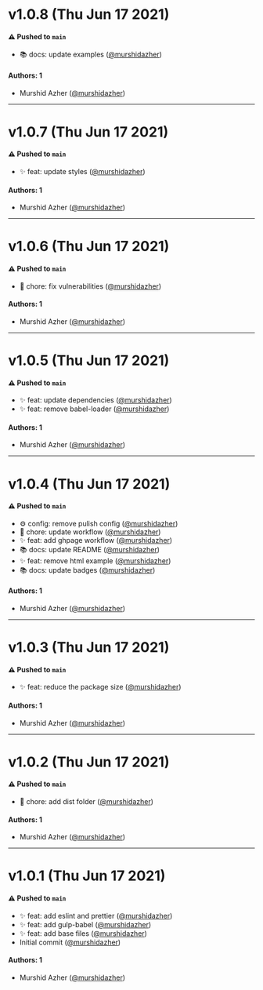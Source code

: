 # v1.0.8 (Thu Jun 17 2021)

#### ⚠️ Pushed to `main`

- :books: docs: update examples ([@murshidazher](https://github.com/murshidazher))

#### Authors: 1

- Murshid Azher ([@murshidazher](https://github.com/murshidazher))

---

# v1.0.7 (Thu Jun 17 2021)

#### ⚠️ Pushed to `main`

- :sparkles: feat: update styles ([@murshidazher](https://github.com/murshidazher))

#### Authors: 1

- Murshid Azher ([@murshidazher](https://github.com/murshidazher))

---

# v1.0.6 (Thu Jun 17 2021)

#### ⚠️ Pushed to `main`

- :wrench: chore: fix vulnerabilities ([@murshidazher](https://github.com/murshidazher))

#### Authors: 1

- Murshid Azher ([@murshidazher](https://github.com/murshidazher))

---

# v1.0.5 (Thu Jun 17 2021)

#### ⚠️ Pushed to `main`

- :sparkles: feat: update dependencies ([@murshidazher](https://github.com/murshidazher))
- :sparkles: feat: remove babel-loader ([@murshidazher](https://github.com/murshidazher))

#### Authors: 1

- Murshid Azher ([@murshidazher](https://github.com/murshidazher))

---

# v1.0.4 (Thu Jun 17 2021)

#### ⚠️ Pushed to `main`

- :gear: config: remove pulish config ([@murshidazher](https://github.com/murshidazher))
- :wrench: chore: update workflow ([@murshidazher](https://github.com/murshidazher))
- :sparkles: feat: add ghpage workflow ([@murshidazher](https://github.com/murshidazher))
- :books: docs: update README ([@murshidazher](https://github.com/murshidazher))
- :sparkles: feat: remove html example ([@murshidazher](https://github.com/murshidazher))
- :books: docs: update badges ([@murshidazher](https://github.com/murshidazher))

#### Authors: 1

- Murshid Azher ([@murshidazher](https://github.com/murshidazher))

---

# v1.0.3 (Thu Jun 17 2021)

#### ⚠️ Pushed to `main`

- :sparkles: feat: reduce the package size ([@murshidazher](https://github.com/murshidazher))

#### Authors: 1

- Murshid Azher ([@murshidazher](https://github.com/murshidazher))

---

# v1.0.2 (Thu Jun 17 2021)

#### ⚠️ Pushed to `main`

- :wrench: chore: add dist folder ([@murshidazher](https://github.com/murshidazher))

#### Authors: 1

- Murshid Azher ([@murshidazher](https://github.com/murshidazher))

---

# v1.0.1 (Thu Jun 17 2021)

#### ⚠️ Pushed to `main`

- :sparkles: feat: add eslint and prettier ([@murshidazher](https://github.com/murshidazher))
- :sparkles: feat: add gulp-babel ([@murshidazher](https://github.com/murshidazher))
- :sparkles: feat: add base files ([@murshidazher](https://github.com/murshidazher))
- Initial commit ([@murshidazher](https://github.com/murshidazher))

#### Authors: 1

- Murshid Azher ([@murshidazher](https://github.com/murshidazher))
